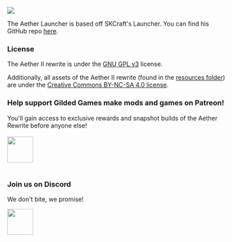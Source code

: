 ![](https://vgy.me/OWwL73.png)

The Aether Launcher is based off SKCraft's Launcher. You can find his GitHub repo [here](https://github.com/SKCraft/Launcher).

### License
The Aether II rewrite is under the [GNU GPL v3](http://www.gnu.org/licenses/gpl-3.0.en.html) license.

Additionally, all assets of the Aether II rewrite (found in the [resources folder](https://git.gildedgames.com/GildedGames/Aether-1.8/tree/master/src/main/resources)) are under the [Creative Commons BY-NC-SA 4.0 license](http://creativecommons.org/licenses/by-nc-sa/4.0/).

### Help support Gilded Games make mods and games on Patreon!
You'll gain access to exclusive rewards and snapshot builds of the Aether Rewrite before anyone else!
<br><br>
<a href="https://patreon.com/GildedGames"><img src="https://i.imgur.com/jm7VhPG.png" height="60"></a>
<br><br>

### Join us on Discord
We don't bite, we promise!

<a href="https://discord.gg/YgTv7Vg"><img src="https://i.imgur.com/M1YSZen.png" height="60"></a>
